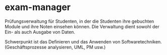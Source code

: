 # exam-manager
Prüfungsverwaltung für Studenten, in der die Studenten ihre gebuchten Module und ihre Noten einsehen können. Die Verwaltung dient sowohl der Ein- als auch Ausgabe von Daten.

Schwerpunkt ist das Definieren und das Anwenden von Softwaretechniken. (Geschäftsprozesse analysieren, UML, PM usw.)
